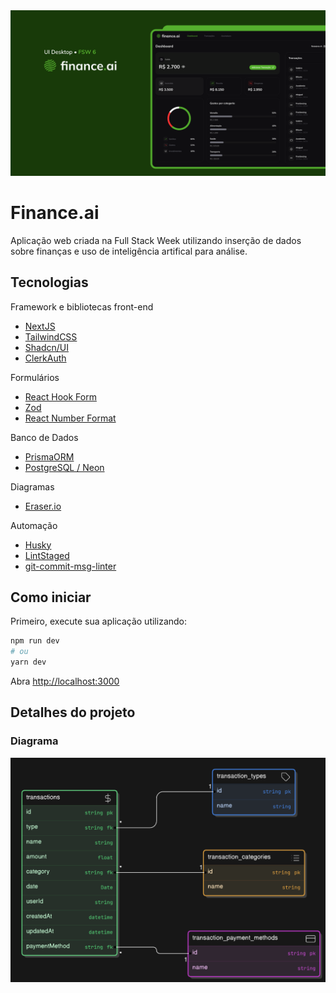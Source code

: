 <img src="./.github/capa.png">

# Finance.ai

Aplicação web criada na Full Stack Week utilizando inserção de dados sobre finanças e uso de inteligência artifical para análise.

## Tecnologias

Framework e bibliotecas front-end

- [NextJS](https://nextjs.org/)
- [TailwindCSS](https://tailwindcss.com/)
- [Shadcn/UI](https://ui.shadcn.com/)
- [ClerkAuth](https://clerk.com/)

Formulários

- [React Hook Form](https://www.react-hook-form.com/)
- [Zod](https://zod.dev/)
- [React Number Format](https://www.npmjs.com/package/react-number-format)

Banco de Dados

- [PrismaORM](https://www.prisma.io/)
- [PostgreSQL / Neon](https://neon.tech/)

Diagramas

- [Eraser.io](https://www.eraser.io/)

Automação

- [Husky](https://typicode.github.io/husky/)
- [LintStaged](https://github.com/lint-staged/lint-staged)
- [git-commit-msg-linter](https://github.com/legend80s/git-commit-msg-linter)

## Como iniciar

Primeiro, execute sua aplicação utilizando:

```bash
npm run dev
# ou
yarn dev
```

Abra [http://localhost:3000](http://localhost:3000)

## Detalhes do projeto

### Diagrama

<img src="./.github/db-diagrama.png">
